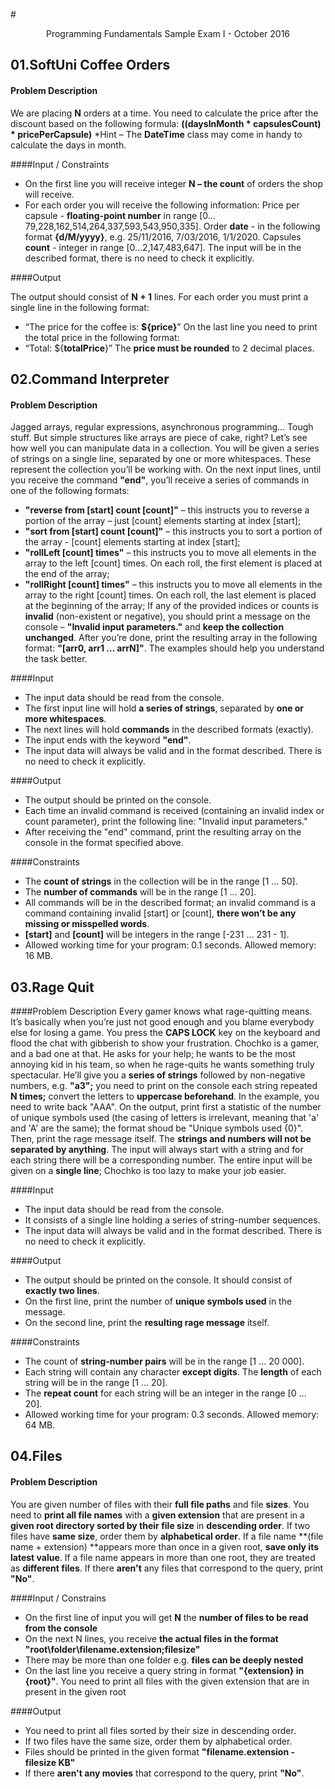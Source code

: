 #<p align="center"> Programming Fundamentals Sample Exam I - October 2016 <p>

## 01.SoftUni Coffee Orders
#### Problem Description
We are placing **N** orders at a time. You need to calculate the price after the discount based on the following formula:
**((daysInMonth * capsulesCount) * pricePerCapsule)**
*Hint – The **DateTime** class may come in handy to calculate the days in month.

####Input / Constraints

- On the first line you will receive integer **N – the count** of orders the shop will receive.
- For each order you will receive the following information:
Price per capsule - **floating-point number** in range [0…79,228,162,514,264,337,593,543,950,335].
Order **date** - in the following format **{d/M/yyyy}**, e.g. 25/11/2016, 7/03/2016, 1/1/2020.
Capsules **count** - integer in range [0…2,147,483,647].
The input will be in the described format, there is no need to check it explicitly.

####Output

The output should consist of **N + 1** lines. For each order you must print a single line in the following format:
- “The price for the coffee is: **${price}**”
On the last line you need to print the total price in the following format:
- “Total: ${**totalPrice**}”
The **price must be rounded** to 2 decimal places. 

## 02.Command Interpreter
#### Problem Description
Jagged arrays, regular expressions, asynchronous programming… Tough stuff. But simple structures like arrays are piece of cake, right? Let’s see how well you can manipulate data in a collection.
You will be given a series of strings on a single line, separated by one or more whitespaces. These represent the collection you’ll be working with.
On the next input lines, until you receive the command **"end"**, you’ll receive a series of commands in one of the following formats:

- **"reverse from [start] count [count]"** – this instructs you to reverse a portion of the array – just [count] elements starting at index [start];
- **"sort from [start] count [count]"** – this instructs you to sort a portion of the array - [count] elements starting at index [start];
- **"rollLeft [count] times"** – this instructs you to move all elements in the array to the left [count] times. On each roll, the first element is placed at the end of the array;
- **"rollRight [count] times"** – this instructs you to move all elements in the array to the right [count] times. On each roll, the last element is placed at the beginning of the array;
If any of the provided indices or counts is **invalid** (non-existent or negative), you should print a message on the console – **"Invalid input parameters."** and **keep the collection unchanged**.
After you’re done, print the resulting array in the following format: **"[arr0, arr1 … arrN]"**. The examples should help you understand the task better.

####Input

- The input data should be read from the console.
- The first input line will hold **a series of strings**, separated by **one or more whitespaces**.
- The next lines will hold **commands** in the described formats (exactly).
- The input ends with the keyword **"end"**.
- The input data will always be valid and in the format described. There is no need to check it explicitly.

####Output

- The output should be printed on the console. 
- Each time an invalid command is received (containing an invalid index or count parameter), print the following line: "Invalid input parameters."
- After receiving the "end" command, print the resulting array on the console in the format specified above.

####Constraints

- The **count of strings** in the collection will be in the range [1 … 50].
- The **number of commands** will be in the range [1 … 20].
- All commands will be in the described format; an invalid command is a command containing invalid [start] or [count], **there won’t be any missing or misspelled words**.
- **[start]** and **[count]** will be integers in the range [-231 … 231 - 1].
- Allowed working time for your program: 0.1 seconds. Allowed memory: 16 MB.

## 03.Rage Quit
####Problem Description
Every gamer knows what rage-quitting means. It’s basically when you’re just not good enough and you blame everybody else for losing a game. You press the **CAPS LOCK** key on the keyboard and flood the chat with gibberish to show your frustration.
Chochko is a gamer, and a bad one at that. He asks for your help; he wants to be the most annoying kid in his team, so when he rage-quits he wants something truly spectacular. He’ll give you a **series of strings** followed by non-negative numbers, e.g. **"a3";** you need to print on the console each string repeated **N times;** convert the letters to **uppercase beforehand**. In the example, you need to write back "AAA". 
On the output, print first a statistic of the number of unique symbols used (the casing of letters is irrelevant, meaning that 'a' and 'A' are the same); the format shoud be "Unique symbols used {0}". Then, print the rage message itself.
The **strings and numbers will not be separated by anything**. The input will always start with a string and for each string there will be a corresponding number. The entire input will be given on a **single line**; Chochko is too lazy to make your job easier.

####Input

- The input data should be read from the console.
- It consists of a single line holding a series of string-number sequences.
- The input data will always be valid and in the format described. There is no need to check it explicitly.

####Output
- The output should be printed on the console. It should consist of **exactly two lines**.
- On the first line, print the number of **unique symbols used** in the message.
- On the second line, print the **resulting rage message** itself.

####Constraints

- The count of **string-number pairs** will be in the range [1 … 20 000].
- Each string will contain any character **except digits**. The **length** of each string will be in the range [1 … 20].
- The **repeat count** for each string will be an integer in the range [0 … 20].
- Allowed working time for your program: 0.3 seconds. Allowed memory: 64 MB.

## 04.Files
#### Problem Description
You are given number of files with their **full file paths** and file **sizes**. You need to **print all file names** with a **given extension** that are present in a **given root directory sorted by their file size** in **descending order**. If two files have **same size**, order them by **alphabetical order**. 
If a file name **(file name + extension) **appears more than once in a given root, **save only its latest value**. If a file name appears in more than one root, they are treated as **different files**.
If there **aren't** any files that correspond to the query, print **"No"**.

####Input / Constrains

- On the first line of input you will get **N** the **number of files to be read from the console**
- On the next N lines, you receive **the actual files in the format "root\folder\filename.extension;filesize"**
- There may be more than one folder e.g. **files can be deeply nested**
- On the last line you receive a query string in format **"{extension} in {root}"**. You need to print all files with the given extension that are in present in the given root

####Output

- You need to print all files sorted by their size in descending order. 
- If two files have the same size, order them by alphabetical order. 
- Files should be printed in the given format **"filename.extension - filesize KB"** 
- If there **aren't any movies** that correspond to the query, print **"No"**.
